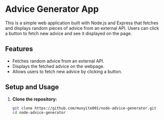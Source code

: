 # Advice Generator App

This is a simple web application built with Node.js and Express that fetches and displays random pieces of advice from an external API. Users can click a button to fetch new advice and see it displayed on the page.

## Features

- Fetches random advice from an external API.
- Displays the fetched advice on the webpage.
- Allows users to fetch new advice by clicking a button.

## Setup and Usage

1. **Clone the repository:**

   ```bash
   git clone https://github.com/munyite001/node-advice-generator.git
   cd node-advice-generator
